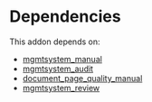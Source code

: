 # Dependencies

This addon depends on:

- [mgmtsystem_manual](https://github.com/bringout/oca-technical)
- [mgmtsystem_audit](https://github.com/bringout/oca-technical)
- [document_page_quality_manual](https://github.com/bringout/oca-technical)
- [mgmtsystem_review](https://github.com/bringout/oca-technical)

